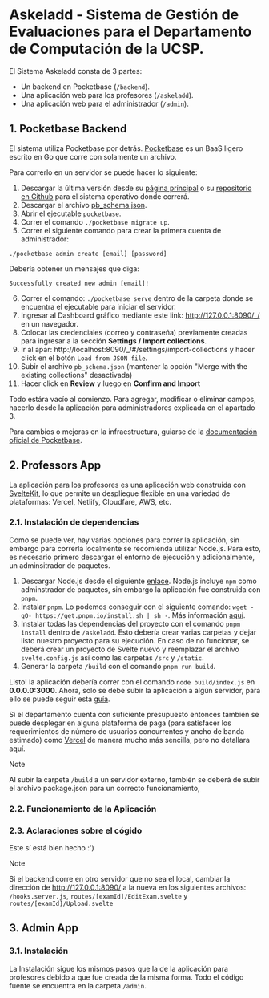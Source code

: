 # Askeladd - Sistema de Gestión de Evaluaciones para el Departamento de Computación de la UCSP.

El Sistema Askeladd consta de 3 partes:

- Un backend en Pocketbase (`/backend`).
- Una aplicación web para los profesores (`/askeladd`).
- Una aplicación web para el administrador (`/admin`).

## 1. Pocketbase Backend

El sistema utiliza Pocketbase por detrás. [Pocketbase](https://pocketbase.io/) es un BaaS ligero escrito en Go que corre con solamente un archivo.

Para correrlo en un servidor se puede hacer lo siguiente:

1. Descargar la última versión desde su [página principal](https://pocketbase.io/docs/) o su [repositorio en Github](https://github.com/pocketbase/pocketbase/releases) para el sistema operativo donde correrá.
2. Descargar el archivo [pb_schema.json](/backend/pb_schema.json).
3. Abrir el ejecutable `pocketbase`.
4. Correr el comando `./pocketbase migrate up`.
5. Correr el siguiente comando para crear la primera cuenta de administrador:
```
./pocketbase admin create [email] [password]
```
Debería obtener un mensajes que diga:
```
Successfully created new admin [email]!
```
6. Correr el comando: `./pocketbase serve` dentro de la carpeta donde se encuentra el ejecutable para iniciar el servidor.
7. Ingresar al Dashboard gráfico mediante este link: http://127.0.0.1:8090/_/ en un navegador.
8. Colocar las credenciales (correo y contraseña) previamente creadas para ingresar a la sección **Settings / Import collections**.
9. Ir al apar: http://localhost:8090/_/#/settings/import-collections y hacer click en el botón `Load from JSON file`.
10. Subir el archivo `pb_schema.json` (mantener la opción "Merge with the existing collections" desactivada)
11. Hacer click en **Review** y luego en **Confirm and Import**
   
Todo estára vacío al comienzo. Para agregar, modificar o eliminar campos, hacerlo desde la aplicación para administradores explicada en el apartado 3.

Para cambios o mejoras en la infraestructura, guiarse de la [documentación oficial de Pocketbase](https://pocketbase.io/docs).

## 2. Professors App

La aplicación para los profesores es una aplicación web construida con [SvelteKit](https://kit.svelte.dev/), lo que permite un despliegue flexible en una variedad de plataformas: Vercel, Netlify, Cloudfare, AWS, etc.

### 2.1. Instalación de dependencias

Como se puede ver, hay varias opciones para correr la aplicación, sin embargo para correrla localmente se recomienda utilizar Node.js. Para esto, es necesario primero descargar el entorno de ejecución y adicionalmente, un adminsitrador de paquetes.

1. Descargar Node.js desde el siguiente [enlace](https://nodejs.org/en/download). Node.js incluye `npm` como adminstrador de paquetes, sin embargo la aplicación fue construida con `pnpm`.
2. Instalar `pnpm`. Lo podemos conseguir con el siguiente comando: `wget -qO- https://get.pnpm.io/install.sh | sh -`. Más información [aquí](https://pnpm.io/installation).
3. Instalar todas las dependencias del proyecto con el comando `pnpm install` dentro de `/askeladd`. Esto debería crear varias carpetas y dejar listo nuestro proyecto para su ejecución. En caso de no funcionar, se deberá crear un proyecto de Svelte nuevo y reemplazar el archivo `svelte.config.js` así como las carpetas `/src` y `/static`.
4. Generar la carpeta `/build` con el comando `pnpm run build`.

Listo! la aplicación debería correr con el comando `node build/index.js` en **0.0.0.0:3000**. Ahora, solo se debe subir la aplicación a algún servidor, para ello se puede seguir esta [guía](https://codepilotsf.medium.com/how-to-deploy-a-sveltekit-node-app-1c11171fe852).

Si el departamento cuenta con suficiente presupuesto entonces también se puede desplegar en alguna plataforma de paga (para satisfacer los requerimientos de número de usuarios concurrentes y ancho de banda estimado) como [Vercel](https://vercel.com/) de manera mucho más sencilla, pero no detallara aquí.

> [!NOTE]  
> Al subir la carpeta `/build` a un servidor externo, también se deberá de subir el archivo package.json para un correcto funcionamiento,

### 2.2. Funcionamiento de la Aplicación



### 2.3. Aclaraciones sobre el cógido

Este sí está bien hecho :')

> [!NOTE]  
> Si el backend corre en otro servidor que no sea el local, cambiar la dirección de http://127.0.0.1:8090/ a la nueva en los siguientes archivos: `/hooks.server.js`, `routes/[examId]/EditExam.svelte` y `routes/[examId]/Upload.svelte`

## 3. Admin App

### 3.1. Instalación

La Instalación sigue los mismos pasos que la de la aplicación para profesores debido a que fue creada de la misma forma. Todo el código fuente se encuentra en la carpeta `/admin`.
